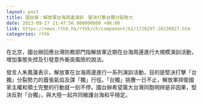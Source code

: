 ```yaml
---
layout: post
title: 國台辦：解放軍台海周邊演訓　堅決打擊台獨分裂勢力
date: 2023-09-27 11:47:56.000000000 +08:00
link: https://news.rthk.hk/rthk/ch/component/k2/1720297-20230927.htm
categories: rthk
---
```


在北京，國台辦回應台灣防務部門指解放軍近期在台海周邊進行大規模演訓活動，增加事態失控及引發意外衝突風險的說法。

發言人朱鳳蓮表示，解放軍在台海周邊進行一系列演訓活動，目的是堅決打擊「台獨」分裂勢力的囂張氣焰及謀「獨」行徑。「台獨」挑釁一日不止，解放軍捍衛國家主權和領土完整的行動就一刻不停。國台辦希望廣大台灣同胞明辨是非因果，堅決反對「台獨」，與大陸一起共同維護台海和平穩定。
